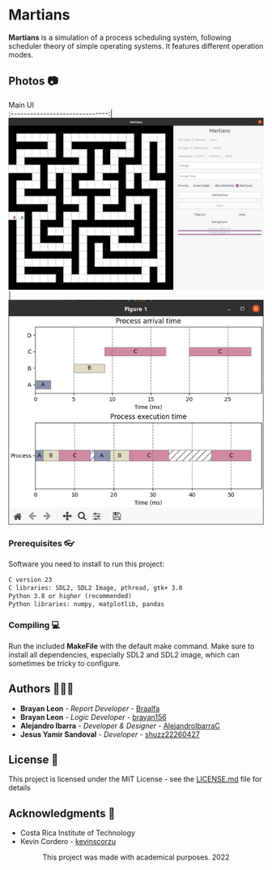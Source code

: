 # Martians

**Martians** is a simulation of a process scheduling system, following scheduler theory of simple operating systems. It features different operation modes.

## Photos 📷

Main UI                       
:------------------------------:|
![](readme-images/m1.png)  | ![](readme-images/m2.png)

### Prerequisites 👓

Software you need to install to run this project:

```
C version 23
C libraries: SDL2, SDL2 Image, pthread, gtk+ 3.0
Python 3.8 or higher (recommended)
Python libraries: numpy, matplotlib, pandas
```

### Compiling 💻

Run the included **MakeFile** with the default make command. Make sure to install all dependencies, especially SDL2 and SDL2 image, which can sometimes be tricky to configure.

## Authors 👨🏻‍💻

* **Brayan Leon** - *Report Developer* - [Braalfa](https://github.com/Braalfa)
* **Brayan Leon** - *Logic Developer* - [brayan156](https://github.com/brayan156)
* **Alejandro Ibarra** - *Developer & Designer* - [AlejandroIbarraC](https://github.com/AlejandroIbarraC)
* **Jesus Yamir Sandoval** - *Developer* - [shuzz22260427](https://github.com/shuzz22260427)

## License 📄

This project is licensed under the MIT License - see the [LICENSE.md](LICENSE.md) file for details

## Acknowledgments 📎

* Costa Rica Institute of Technology
* Kevin Cordero - [kevinscorzu](https://github.com/kevinscorzu)

<p align="center">This project was made with academical purposes. 2022</p
```

